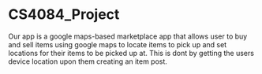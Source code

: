 # CS4084_Project
  
  Our app is a google maps-based marketplace app that allows user to buy and sell items using google maps to locate items to pick up
and set locations for their items to be picked up at. This is dont by getting the users device location upon them creating an item post.
